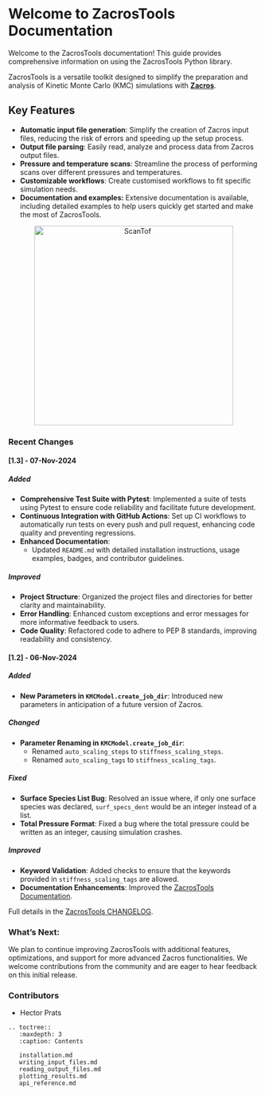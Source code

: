 # Welcome to ZacrosTools Documentation

Welcome to the ZacrosTools documentation! This guide provides comprehensive information on using the ZacrosTools Python library.

ZacrosTools is a versatile toolkit designed to simplify the preparation and analysis of Kinetic Monte Carlo (KMC) simulations with **[Zacros](https://zacros.org/)**.

## Key Features

- **Automatic input file generation**: Simplify the creation of Zacros input files, reducing the risk of errors and speeding up the setup process.
- **Output file parsing**: Easily read, analyze and process data from Zacros output files.
- **Pressure and temperature scans**: Streamline the process of performing scans over different pressures and temperatures.
- **Customizable workflows**: Create customised workflows to fit specific simulation needs.
- **Documentation and examples:** Extensive documentation is available, including detailed examples to help users quickly get started and make the most of ZacrosTools.

<div style="text-align: center;">
    <img src="https://github.com/hprats/ZacrosTools/blob/main/docs/images/plot_multiple_runs/ScanTof.png?raw=true" alt="ScanTof" width="400"/>
</div>

### Recent Changes

#### [1.3] - 07-Nov-2024

##### Added
- **Comprehensive Test Suite with Pytest**: Implemented a suite of tests using Pytest to ensure code reliability and facilitate future development.
- **Continuous Integration with GitHub Actions**: Set up CI workflows to automatically run tests on every push and pull request, enhancing code quality and preventing regressions.
- **Enhanced Documentation**:
  - Updated `README.md` with detailed installation instructions, usage examples, badges, and contributor guidelines.

##### Improved
- **Project Structure**: Organized the project files and directories for better clarity and maintainability.
- **Error Handling**: Enhanced custom exceptions and error messages for more informative feedback to users.
- **Code Quality**: Refactored code to adhere to PEP 8 standards, improving readability and consistency.

#### [1.2] - 06-Nov-2024

##### Added
- **New Parameters in `KMCModel.create_job_dir`**: Introduced new parameters in anticipation of a future version of Zacros.

##### Changed
- **Parameter Renaming in `KMCModel.create_job_dir`**:
  - Renamed `auto_scaling_steps` to `stiffness_scaling_steps`.
  - Renamed `auto_scaling_tags` to `stiffness_scaling_tags`.

##### Fixed
- **Surface Species List Bug**: Resolved an issue where, if only one surface species was declared, `surf_specs_dent` would be an integer instead of a list.
- **Total Pressure Format**: Fixed a bug where the total pressure could be written as an integer, causing simulation crashes.

##### Improved
- **Keyword Validation**: Added checks to ensure that the keywords provided in `stiffness_scaling_tags` are allowed.
- **Documentation Enhancements**: Improved the [ZacrosTools Documentation](https://zacrostools.readthedocs.io/en/latest/).

Full details in the [ZacrosTools CHANGELOG](https://github.com/hprats/ZacrosTools/blob/main/CHANGELOG.md).

### What’s Next:
We plan to continue improving ZacrosTools with additional features, optimizations, and support for more advanced Zacros functionalities. We welcome contributions from the community and are eager to hear feedback on this initial release.

### Contributors

- Hector Prats

```{eval-rst}
.. toctree::
   :maxdepth: 3
   :caption: Contents

   installation.md
   writing_input_files.md
   reading_output_files.md
   plotting_results.md
   api_reference.md
```
